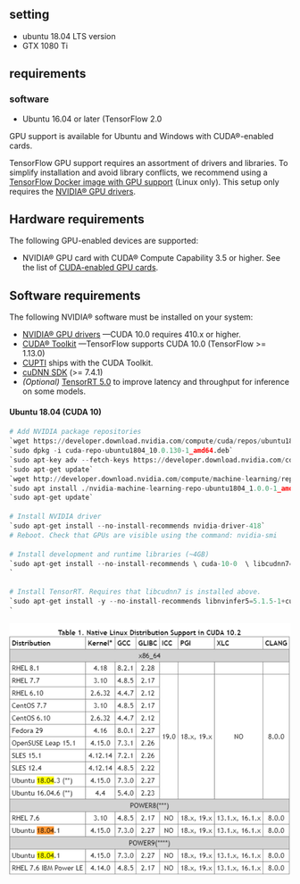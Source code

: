 ## setting

- ubuntu 18.04 LTS version
- GTX 1080 Ti

## requirements

### software
- Ubuntu 16.04 or later (TensorFlow 2.0



GPU support is available for Ubuntu and Windows with CUDA®-enabled cards.

TensorFlow GPU support requires an assortment of drivers and libraries. To simplify installation and avoid library conflicts, we recommend using a [TensorFlow Docker image with GPU support](https://www.tensorflow.org/install/docker) (Linux only). This setup only requires the [NVIDIA® GPU drivers](https://www.nvidia.com/drivers).

## Hardware requirements

The following GPU-enabled devices are supported:

-   NVIDIA® GPU card with CUDA® Compute Capability 3.5 or higher. See the list of  [CUDA-enabled GPU cards](https://developer.nvidia.com/cuda-gpus).

## Software requirements

The following NVIDIA® software must be installed on your system:

-   [NVIDIA® GPU drivers](https://www.nvidia.com/drivers)  —CUDA 10.0 requires 410.x or higher.
-   [CUDA® Toolkit](https://developer.nvidia.com/cuda-toolkit-archive)  —TensorFlow supports CUDA 10.0 (TensorFlow >= 1.13.0)
-   [CUPTI](http://docs.nvidia.com/cuda/cupti/)  ships with the CUDA Toolkit.
-   [cuDNN SDK](https://developer.nvidia.com/cudnn)  (>= 7.4.1)
-   _(Optional)_  [TensorRT 5.0](https://docs.nvidia.com/deeplearning/sdk/tensorrt-install-guide/index.html)  to improve latency and throughput for inference on some models.

#### Ubuntu 18.04 (CUDA 10)
```python
# Add NVIDIA package repositories  
`wget https://developer.download.nvidia.com/compute/cuda/repos/ubuntu1804/x86_64/cuda-repo-ubuntu1804_10.0.130-1_amd64.deb`  
`sudo dpkg -i cuda-repo-ubuntu1804_10.0.130-1_amd64.deb`  
`sudo apt-key adv --fetch-keys https://developer.download.nvidia.com/compute/cuda/repos/ubuntu1804/x86_64/7fa2af80.pub`  
`sudo apt-get update`  
`wget http://developer.download.nvidia.com/compute/machine-learning/repos/ubuntu1804/x86_64/nvidia-machine-learning-repo-ubuntu1804_1.0.0-1_amd64.deb`  
`sudo apt install ./nvidia-machine-learning-repo-ubuntu1804_1.0.0-1_amd64.deb`  
`sudo apt-get update`  
  
# Install NVIDIA driver  
`sudo apt-get install --no-install-recommends nvidia-driver-418`  
# Reboot. Check that GPUs are visible using the command: nvidia-smi  
  
# Install development and runtime libraries (~4GB)  
`sudo apt-get install --no-install-recommends \ cuda-10-0  \ libcudnn7=7.6.2.24-1+cuda10.0  \ libcudnn7-dev=7.6.2.24-1+cuda10.0  
`  
  
# Install TensorRT. Requires that libcudnn7 is installed above.  
`sudo apt-get install -y --no-install-recommends libnvinfer5=5.1.5-1+cuda10.0  \ libnvinfer-dev=5.1.5-1+cuda10.0  
`
```

![](https://github.com/an-seunghwan/an-seunghwan.github.io/blob/master/assets/img/ubuntu1.PNG?raw=true)


<!--stackedit_data:
eyJoaXN0b3J5IjpbLTExODYzOTc5ODksLTg0MTU5ODIxMCwtMz
kxNzEzNjVdfQ==
-->